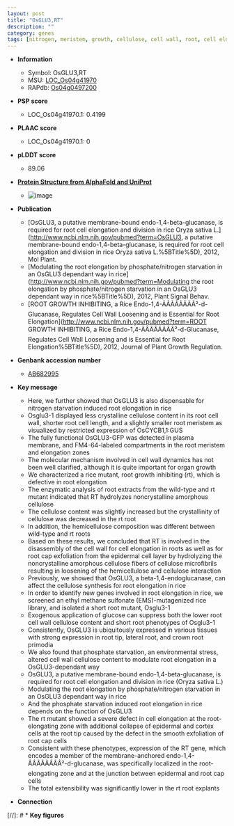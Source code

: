 ```yaml
---
layout: post
title: "OsGLU3,RT"
description: ""
category: genes
tags: [nitrogen, meristem, growth, cellulose, cell wall, root, cell elongation, crown root, phosphate, crown, lateral root]
---
```


* **Information**  
    + Symbol: OsGLU3,RT  
    + MSU: [LOC_Os04g41970](http://rice.plantbiology.msu.edu/cgi-bin/ORF_infopage.cgi?orf=LOC_Os04g41970)  
    + RAPdb: [Os04g0497200](http://rapdb.dna.affrc.go.jp/viewer/gbrowse_details/irgsp1?name=Os04g0497200)  

* **PSP score**  
    + LOC_Os04g41970.1: 0.4199 

* **PLAAC score**  
    + LOC_Os04g41970.1: 0 

* **pLDDT score**
    + 89.06

* **[Protein Structure from AlphaFold and UniProt](https://www.uniprot.org/uniprotkb/Q7XUK4/entry#structure)**
    + ![image](https://ricepsp.github.io/images/Q7/AF-Q7XUK4-F1.png)

* **Publication**  
    + [OsGLU3, a putative membrane-bound endo-1,4-beta-glucanase, is required for root cell elongation and division in rice Oryza sativa L.](http://www.ncbi.nlm.nih.gov/pubmed?term=OsGLU3, a putative membrane-bound endo-1,4-beta-glucanase, is required for root cell elongation and division in rice Oryza sativa L.%5BTitle%5D), 2012, Mol Plant.
    + [Modulating the root elongation by phosphate/nitrogen starvation in an OsGLU3 dependant way in rice](http://www.ncbi.nlm.nih.gov/pubmed?term=Modulating the root elongation by phosphate/nitrogen starvation in an OsGLU3 dependant way in rice%5BTitle%5D), 2012, Plant Signal Behav.
    + [ROOT GROWTH INHIBITING, a Rice Endo-1,4-ÃÂÃÂÃÂÃÂ²-d-Glucanase, Regulates Cell Wall Loosening and is Essential for Root Elongation](http://www.ncbi.nlm.nih.gov/pubmed?term=ROOT GROWTH INHIBITING, a Rice Endo-1,4-ÃÂÃÂÃÂÃÂ²-d-Glucanase, Regulates Cell Wall Loosening and is Essential for Root Elongation%5BTitle%5D), 2012, Journal of Plant Growth Regulation.

* **Genbank accession number**  
    + [AB682995](http://www.ncbi.nlm.nih.gov/nuccore/AB682995)

* **Key message**  
    + Here, we further showed that OsGLU3 is also dispensable for nitrogen starvation induced root elongation in rice
    + Osglu3-1 displayed less crystalline cellulose content in its root cell wall, shorter root cell length, and a slightly smaller root meristem as visualized by restricted expression of OsCYCB1,1:GUS
    + The fully functional OsGLU3-GFP was detected in plasma membrane, and FM4-64-labeled compartments in the root meristem and elongation zones
    + The molecular mechanism involved in cell wall dynamics has not been well clarified, although it is quite important for organ growth
    + We characterized a rice mutant, root growth inhibiting (rt), which is defective in root elongation
    + The enzymatic analysis of root extracts from the wild-type and rt mutant indicated that RT hydrolyzes noncrystalline amorphous cellulose
    + The cellulose content was slightly increased but the crystallinity of cellulose was decreased in the rt root
    + In addition, the hemicellulose composition was different between wild-type and rt roots
    + Based on these results, we concluded that RT is involved in the disassembly of the cell wall for cell elongation in roots as well as for root cap exfoliation from the epidermal cell layer by hydrolyzing the noncrystalline amorphous cellulose fibers of cellulose microfibrils resulting in loosening of the hemicellulose and cellulose interaction
    + Previously, we showed that OsGLU3, a beta-1,4-endoglucanase, can affect the cellulose synthesis for root elongation in rice
    + In order to identify new genes involved in root elongation in rice, we screened an ethyl methane sulfonate (EMS)-mutagenized rice library, and isolated a short root mutant, Osglu3-1
    + Exogenous application of glucose can suppress both the lower root cell wall cellulose content and short root phenotypes of Osglu3-1
    + Consistently, OsGLU3 is ubiquitously expressed in various tissues with strong expression in root tip, lateral root, and crown root primodia
    + We also found that phosphate starvation, an environmental stress, altered cell wall cellulose content to modulate root elongation in a OsGLU3-dependant way
    + OsGLU3, a putative membrane-bound endo-1,4-beta-glucanase, is required for root cell elongation and division in rice (Oryza sativa L.)
    + Modulating the root elongation by phosphate/nitrogen starvation in an OsGLU3 dependant way in rice
    + And the phosphate starvation induced root elongation in rice depends on the function of OsGLU3
    + The rt mutant showed a severe defect in cell elongation at the root-elongating zone with additional collapse of epidermal and cortex cells at the root tip caused by the defect in the smooth exfoliation of root cap cells
    + Consistent with these phenotypes, expression of the RT gene, which encodes a member of the membrane-anchored endo-1,4-ÃÂÃÂÃÂÃÂ²-d-glucanase, was specifically localized in the root-elongating zone and at the junction between epidermal and root cap cells
    + The total extensibility was significantly lower in the rt root explants

* **Connection**  

[//]: # * **Key figures**  


